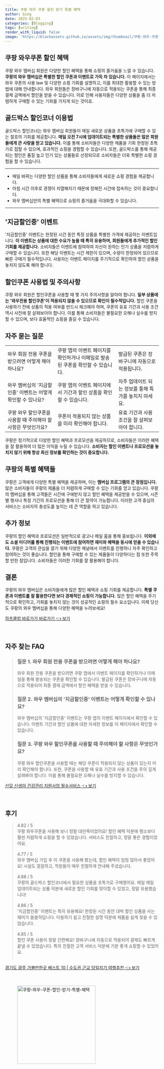 ```yaml
---
title: 쿠팡 와우 쿠폰 할인 받기 특별 혜택
author: bing
date: 2025-02-03
categories: [Blogging]
tags: [writing]
render_with_liquid: false
image: 'https://blackassets.github.io/assets/img/thumbnail/쿠팡-와우-쿠폰-할인-받기-특별-혜택.webp'
---
```



<h2 id='쿠팡_와우쿠폰_할인혜택'>쿠팡 와우쿠폰 할인 혜택</h2>

<p>쿠팡 와우 멤버십 회원은 다양한 할인 혜택을 통해 쇼핑의 즐거움을 느낄 수 있습니다. <b>쿠팡의 와우 멤버십은 특별한 할인 쿠폰과 이벤트로 가득 차 있습니다.</b> 이 페이지에서는 와우 쿠폰의 사용 law 및 다양한 쇼핑 기회를 설명하고, 이를 최대한 활용할 수 있는 방법에 대해 안내합니다. 와우 회원들은 장바구니에 자동으로 적용되는 쿠폰을 통해 최종 결제 금액에서 할인을 받을 수 있습니다. 이로 인해 사용자들은 다양한 상품을 좀 더 저렴하게 구매할 수 있는 기회를 가지게 되는 것이죠. </p>

<h2 id='골드박스_할인코너_이용법'>골드박스 할인코너 이용법</h2>

<p>골드박스 할인코너는 와우 멤버십 회원들이 매일 새로운 상품을 초특가에 구매할 수 있는 절호의 기회를 제공합니다. <b>매일 오전 7시에 업데이트되는 특별한 상품들은 많은 회원들에게 큰 사랑을 받고 있습니다.</b> 이를 통해 소비자들은 다양한 제품을 기회 한정된 초특가로 접할 수 있으며, 효과적인 쇼핑을 경험할 수 있습니다. 또한, 골드박스를 통해 제공되는 할인은 품질 높고 인기 있는 상품들로 선정되므로 소비자들은 더욱 특별한 쇼핑 경험을 할 수 있습니다.</p>

<hr />

<ul>
    <li>매일 바뀌는 다양한 할인 상품을 통해 소비자들에게 새로운 쇼핑 경험을 제공합니다.</li>
    <li>아침 시간 이후로 경쟁이 치열해지기 때문에 정해진 시간에 접속하는 것이 중요합니다.</li>
    <li>와우 멤버십만의 특별 혜택으로 쇼핑의 즐거움을 극대화할 수 있습니다.</li>
</ul>

<hr />

<h2 id='지금할인중_이벤트'>'지금할인중' 이벤트</h2>

<p>'지금할인중' 이벤트는 한정된 시간 동안 특정 상품을 특별한 가격에 제공하는 이벤트입니다. <b>이 이벤트는 상품에 대한 수요가 높을 때 특히 유용하며, 회원들에게 추가적인 할인 기회를 제공합니다.</b> 소비자들은 이벤트에 참여하여 자신이 원하는 인기 상품을 저렴하게 구매할 수 있습니다. 또한 해당 이벤트는 시간 제한이 있으며, 수량이 한정되어 있으므로 빠른 구매가 필수적입니다. 사용자는 이벤트 페이지를 주기적으로 확인하여 할인 상품을 놓치지 않도록 해야 합니다.</p>

<h2 id='할인쿠폰_사용법'>할인쿠폰 사용법 및 주의사항</h2>

<p>쿠팡 와우 회원은 할인쿠폰을 사용할 때 몇 가지 주의사항을 알아야 합니다. <b>일부 상품에는 '와우전용 할인쿠폰'이 적용되지 않을 수 있으므로 확인이 필수적입니다.</b> 할인 쿠폰을 사용하기 전에 상품의 적용 여부를 반드시 체크해야 하며, 쿠폰의 유효 기간과 사용 조건 역시 사전에 잘 살펴보아야 합니다. 이를 통해 소비자들은 불필요한 오해나 실수를 방지할 수 있으며, 보다 효율적인 쇼핑을 즐길 수 있습니다.</p>

<h2 id='자주_묻는_질문'>자주 묻는 질문</h2>

<table>
    <tr>
        <td>와우 회원 전용 쿠폰을 받으려면 어떻게 해야 하나요?</td>
        <td>쿠팡 앱의 이벤트 페이지를 확인하거나 이메일로 발송된 쿠폰을 확인할 수 있습니다.</td>
        <td>발급된 쿠폰은 장바구니에 자동으로 적용됩니다.</td>
    </tr>
    <tr>
        <td>와우 멤버십의 '지금할인중' 이벤트는 어떻게 확인할 수 있나요?</td>
        <td>쿠팡 앱의 이벤트 페이지에서 기간과 할인 상품을 확인할 수 있습니다.</td>
        <td>자주 업데이트 되는 정보를 통해 특가를 놓치지 마세요.</td>
    </tr>
    <tr>
        <td>쿠팡 와우 할인쿠폰을 사용할 때 주의해야 할 사항은 무엇인가요?</td>
        <td>쿠폰이 적용되지 않는 상품을 미리 확인해야 합니다.</td>
        <td>유효 기간과 사용 조건을 잘 살펴보아야 합니다.</td>
    </tr>
</table>

<p>쿠팡은 정기적으로 다양한 할인 혜택과 프로모션을 제공하므로, 소비자들은 이러한 혜택을 잘 활용하여 더 많은 이익을 누릴 수 있습니다. <b>소비자는 할인 이벤트나 프로모션을 놓치지 않기 위해 항상 최신 정보를 확인하는 것이 중요합니다.</b></p>

<h2 id='쿠팡의_특별_혜택들'>쿠팡의 특별 혜택들</h2>

<p>쿠팡은 고객에게 다양한 특별 혜택을 제공하며, 이는 <b>멤버십 프로그램의 큰 장점입니다.</b> 많은 소비자들이 쿠팡의 제품을 더 저렴하게 구매할 수 있는 기회를 얻고 있습니다. 쿠팡의 멤버십을 통해 고객들은 시간에 구애받지 않고 할인 혜택을 제공받을 수 있으며, 시즌별 행사나 특정 기간의 프로모션을 통해 더 큰 절약이 가능합니다. 이러한 고객 중심의 서비스는 소비자의 충성도를 높이는 데 큰 역할을 하고 있습니다.</p>

<h2 id='추가_정보'>추가 정보</h2>

<p>쿠팡의 할인 혜택과 프로모션은 일반적으로 광고나 메일 홈을 통해 홍보됩니다. <b>이외에도 소셜 미디어를 통해 진행되는 이벤트에 참여하면 재미와 혜택을 동시에 얻을 수 있습니다.</b> 쿠팡은 고객의 관심을 끌기 위해 다양한 채널에서 이벤트를 진행하니 자주 확인하고 참여하는 것이 좋습니다. 할인을 통해 구매할 수 있는 제품들이 다양하다는 점 또한 주목할 만한 점입니다. 소비자들은 이러한 기회를 잘 활용해야 합니다.</p>

<h2 id='결론'>결론</h2>

<p>쿠팡의 와우 멤버십은 소비자들에게 많은 할인 혜택과 쇼핑 기회를 제공합니다. <b>특별 쿠폰과 이벤트를 잘 활용한다면 보다 경제적인 쇼핑이 가능합니다.</b> 많은 할인 혜택을 주기적으로 확인하고, 기회를 놓치지 않는 것이 성공적인 쇼핑의 필수 요소입니다. 이제 당신도 쿠팡의 와우 멤버십을 통해 다양한 혜택을 누려보세요!</p>


<p><a class="click-button" title="하프클럽 바로가기 바로가기" href="https://blackassets.github.io/posts/%ED%95%98%ED%94%84%ED%81%B4%EB%9F%BD-%EB%B0%94%EB%A1%9C%EA%B0%80%EA%B8%B0-%EB%B0%94%EB%A1%9C%EA%B0%80%EA%B8%B0/" rel="dofollow">하프클럽 바로가기 바로가기 👈 보기</a></p><br>
<h2 id='자주_찾는_FAQ'>자주 찾는 FAQ</h2>
<div itemscope="" itemtype="https://schema.org/FAQPage"> 
<blockquote> 
<div itemscope="" itemprop="mainEntity" itemtype="https://schema.org/Question"> 
<h3 itemprop="name">질문 1. 와우 회원 전용 쿠폰을 받으려면 어떻게 해야 하나요?</h3> 
<div itemscope="" itemprop="acceptedAnswer" itemtype="https://schema.org/Answer"> 
<span itemprop="text"> <p>와우 회원 전용 쿠폰을 받으려면 쿠팡 앱에서 이벤트 페이지를 확인하거나 이메일을 통해 발송되는 쿠폰을 확인할 수 있습니다. 발급된 쿠폰은 장바구니에 자동으로 적용되어 최종 결제 금액에서 할인 혜택을 받을 수 있습니다.</p> </span> 
</div> 
</div> 

<div itemscope="" itemprop="mainEntity" itemtype="https://schema.org/Question"> 
<h3 itemprop="name">질문 2. 와우 멤버십의 '지금할인중' 이벤트는 어떻게 확인할 수 있나요?</h3> 
<div itemscope="" itemprop="acceptedAnswer" itemtype="https://schema.org/Answer"> 
<span itemprop="text"> <p>와우 멤버십의 '지금할인중' 이벤트는 쿠팡 앱의 이벤트 페이지에서 확인할 수 있습니다. 이벤트 기간과 할인 상품에 대한 자세한 정보를 이 페이지에서 확인할 수 있습니다.</p> </span> 
</div> 
</div> 

<div itemscope="" itemprop="mainEntity" itemtype="https://schema.org/Question"> 
<h3 itemprop="name">질문 3. 쿠팡 와우 할인쿠폰을 사용할 때 주의해야 할 사항은 무엇인가요?</h3> 
<div itemscope="" itemprop="acceptedAnswer" itemtype="https://schema.org/Answer"> 
<span itemprop="text"> <p>쿠팡 와우 할인쿠폰을 사용할 때는 해당 쿠폰이 적용되지 않는 상품이 있는지 미리 확인해야 합니다. 또한, 쿠폰을 사용할 때 유효 기간과 사용 조건을 주의 깊게 살펴봐야 합니다. 이를 통해 불필요한 오해나 실수를 방지할 수 있습니다.</p> </span> 
</div> 
</div> 
</blockquote> 
</div>
<p><a class="click-button" title="산모 신생아 건강관리 지원사업 필수서비스" href="https://blackassets.github.io/posts/%EC%82%B0%EB%AA%A8-%EC%8B%A0%EC%83%9D%EC%95%84-%EA%B1%B4%EA%B0%95%EA%B4%80%EB%A6%AC-%EC%A7%80%EC%9B%90%EC%82%AC%EC%97%85-%ED%95%84%EC%88%98%EC%84%9C%EB%B9%84%EC%8A%A4/" rel="dofollow">산모 신생아 건강관리 지원사업 필수서비스 👈 보기</a></p><br>
<h2 id='후기'>후기</h2>
<div itemscope itemtype="https://schema.org/Product">
  <blockquote>
  <div itemprop="review" itemscope itemtype="https://schema.org/Review">
      <div itemprop="reviewRating" itemscope itemtype="https://schema.org/Rating"> <span itemprop="ratingValue">4.82</span> / <span itemprop="bestRating">5</span> </div>
      <span itemprop="reviewBody">쿠팡 와우쿠폰을 사용해 보니 정말 대만족이었어요! 할인 혜택 덕분에 평소보다 훨씬 저렴하게 쇼핑을 할 수 있었습니다. 서비스도 친절하고, 정말 좋은 경험이었어요.</span>
  </div>
  <br>
  <div itemprop="review" itemscope itemtype="https://schema.org/Review">
      <div itemprop="reviewRating" itemscope itemtype="https://schema.org/Rating"> <span itemprop="ratingValue">4.77</span> / <span itemprop="bestRating">5</span> </div>
      <span itemprop="reviewBody">와우 멤버십 가입 후 이 쿠폰을 사용해 봤는데, 할인 혜택이 엄청 많아서 좋았어요! 시설도 깔끔하고, 직원들이 매우 친절하게 안내해 주셨습니다.</span>
  </div>
  <br>
  <div itemprop="review" itemscope itemtype="https://schema.org/Review">
      <div itemprop="reviewRating" itemscope itemtype="https://schema.org/Rating"> <span itemprop="ratingValue">4.88</span> / <span itemprop="bestRating">5</span> </div>
      <span itemprop="reviewBody">쿠팡의 골드박스 할인코너에서 필요한 상품을 초특가로 구매했어요. 매일 매일 업데이트되는 상품 덕분에 새로운 할인 기회를 맞이할 수 있었고, 정말 유용했습니다!</span>
  </div>
  <br>
  <div itemprop="review" itemscope itemtype="https://schema.org/Review">
      <div itemprop="reviewRating" itemscope itemtype="https://schema.org/Rating"> <span itemprop="ratingValue">4.86</span> / <span itemprop="bestRating">5</span> </div>
      <span itemprop="reviewBody">'지금할인중' 이벤트는 특히 유용해요! 한정된 시간 동안 대박 할인 상품을 사는 재미가 쏠쏠하답니다. 이용하기 쉽고 친절한 설명 덕분에 제품을 쉽게 찾을 수 있었습니다.</span>
  </div>
  <br>
  <div itemprop="review" itemscope itemtype="https://schema.org/Review">
      <div itemprop="reviewRating" itemscope itemtype="https://schema.org/Rating"> <span itemprop="ratingValue">4.85</span> / <span itemprop="bestRating">5</span> </div>
      <span itemprop="reviewBody">할인 쿠폰 사용이 정말 간편해요! 장바구니에 자동으로 적용되어 결제도 빠르게 끝낼 수 있었습니다. 특히 친절한 고객 서비스 덕분에 기분 좋게 쇼핑할 수 있었어요.</span>
  </div>
  <br>
  </blockquote>
</div>
<p><a class="click-button" title="경기도 광주 가볼만한곳 베스트 10 | 수도권 근교 당일치기 여행추천" href="https://blackassets.github.io/posts/%EA%B2%BD%EA%B8%B0%EB%8F%84-%EA%B4%91%EC%A3%BC-%EA%B0%80%EB%B3%BC%EB%A7%8C%ED%95%9C%EA%B3%B3-%EB%B2%A0%EC%8A%A4%ED%8A%B8-10-%EC%88%98%EB%8F%84%EA%B6%8C-%EA%B7%BC%EA%B5%90-%EB%8B%B9%EC%9D%BC%EC%B9%98%EA%B8%B0-%EC%97%AC%ED%96%89%EC%B6%94%EC%B2%9C/" rel="dofollow">경기도 광주 가볼만한곳 베스트 10 | 수도권 근교 당일치기 여행추천 👈 보기</a></p><br>
<figure class="image"><img src="https://blackassets.github.io/assets/img/thumbnail/쿠팡-와우-쿠폰-할인-받기-특별-혜택.webp" alt="쿠팡-와우-쿠폰-할인-받기-특별-혜택" width="256" height="256"></figure>